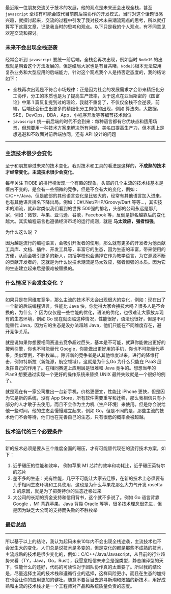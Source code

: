 <!-- ### 我对技术潮流的一点看法 -->

最近跟一位朋友交流关于技术的发展，他的观点是未来还会出现全栈，甚至 `javascript` 全栈有可能会取代目前前后端协作的开发模式，当时对这个话题很感兴趣，就探讨起来，交流的过程中引发了我对技术未来潮流观点的思考，所以就打算写下这篇文章，记录我当时的思考和观点。以下只是我的个人观点，有不同意见欢迎交流和探讨。

### 未来不会出现全栈逆袭
经常会听到 `javascript` 要统一前后端，全栈会再次出现，例如当时 `NodeJS` 的出现就是朝着这个方法发展的，但是结局大家也是有目共睹，`NodeJS`根本无法应用复杂业务和大型应用的后端能力，针对这个观点我个人是持否定态度的，我的结论如下：

* 全栈再次出现是不符合市场规律：正是因为社会的发展需求才会带来精细化分工协作，分工的本质也是为了提高生产效率，关于这点在亚当斯密的《国富论》中第 1 篇反复提到过的理论，我就不重复了，不仅仅全栈不会逆袭，前端，后端还会衍生出更多的精细化分工岗位的出现，例如 算法岗，大数据，SRE，DevOps，DBA，App，小程序开发等等细节技术岗位
* `javascript` 统一前后端的时代不会到来：每种语言都有它优缺点和适用场景，但想要用一种技术方案来解决所有问题，美名曰提高生产力，但本质上是想逃避和不敢面对前后端协同，还有 API 设计的问题

---
### 主流技术很少会变化

至于和朋友聊过未来的技术变化，我对技术和工具的看法是这样的，**不成熟的技术才经常变化，主流技术很少会变化**。

每年关注 TIOBE 的排行榜发现一个有趣的现象，头部的几个主流的技术栈基本是恒古不变的，是会有一些细微的竞争，但是不会有大的变化，例如：C/C++/Java，但是底部的其他语言变化是比较大的，经常有其他语言加入进来，也有其他语言排名下降出局。例如：C#/.Net/PHP/Groovy/Dart 等等…，其实技术的潮流，就非常类似我们看到的世界 500强的排名，头部的公司永远是那几家，例如：微软、苹果、亚马逊、谷歌，Facebook 等，反倒是排名越靠后的变化越大。其实编程语言也遵循经济市场的运行规则，就是 **马太效应，强者恒强**。

为什么这么说 ？

因为越是流行的编程语言，会吸引开发者的使用，那么就有更多的开发者为他贡献工具库、文档、插件、开发工具等，丰富它的生态，因为生态的丰富，带来使用的方便，从而会吸引更多的新人，包括学校也会选择它作为教学语言，为它源源不断的贡献开发者的，这就是为什么说技术潮流是马太效应，强者恒强的本质。因为它的生态建立起来后是很难被替换的。

### 什么情况下会发生变化 ？
---
如果只是在同维度竞争，那么主流的技术不太会出现很大的变化，例如：现在出了一个新的后端编程语言，性能比 Java 快，你觉得大家会换技术吗？很多人是不会换的，为什么 ？
因为仅仅是一些性能的优化，语法的优化，也很难让大家放弃现有的生态环境，例如 Go 现在就面临这种情况，性能很好，语法也很好，但是不可能替代 Java，因为它的生态是没办法超越 Java，他们只能在不同维度存在，避开竞争关系。

就是说如果你想要相同赛道去竞争超过巨头，基本是不可能，就算你能做出更好的搜索引擎，你也不可能替代 Google，你能做出更好用的手机，你也不可能替代苹果，类似案例，不胜枚举。。除非新的竞争者是从其他维度过来，进行的降维打击，例如特斯拉（新能源，航空领域），这就是为什么Go 为什么只能在 PaaS 层发挥自己的作用了。在相同赛道上应用层是很难和 Java 竞争的。想想当年的 Plan9 想要通过实现一个更好的操作系统来替换 UNIX 最终失败就是一个很好的例子。

就是现在有一家公司推出一台新手机，价格更便宜，性能比 iPhone 更快，但是因为它是新的系统，没有 App Store，所有软件需要重写和迁移，那么我相信只有小部分的人才敢于去使用，而且不会作为主力机（生产环境）来使用。但是你会说给他一些时间，他的生态会慢慢建立起来，例如 Go，但是不同的是，那些主流的技术他们不会等待，他们也在完善自己的生态，只有很低的概率会被超越。



### 技术迭代的三个必要条件
---
新的技术必须是要从三个维度全面的碾压，才有可能替代现在的流行技术方案，如下：
1. 近乎碾压的性能和效率， 例如苹果 M1 芯片的效率和功耗比，近乎碾压英特尔的芯片
2. 差不多的生态：光有性能，几乎不可能让大家去迁移，在新的技术上必须要有几乎相同生态环境和工具使用，这也是为什么苹果花那么大力气开发 rosetta 2 的原因，就是为了把英特尔的生态迁移过来
3. 大公司的长期的资金支持和信用背书，这个就不多说了。例如 Go 语言背靠 Google ，M1 背靠苹果，Java 背靠 Oracle 等等，很多技术理念很先进，但是因为缺乏大公司的支持而失败的不胜枚举


### 最后总结
---
所以基于以上的结论，我认为起码未来10年内不会出现全栈逆袭，主流技术也不会发生大的变化。人们总是说技术是多变的，但是变化的都是那些不成熟的技术，主流成熟的技术是很少变化的，例如：C/C++/Java/Javascript，从目前的行业趋势来看（TY，Java，Go，Rust），我愿意相信未来会是强类型，静态编译型的天下，性能什么的还好，代码的可读性对于团队协作真的太重要了。所以我的结论是，尽量选择主流的技术栈和遵循行业的选择，这样风险更小，而且在生态的加持在也会让你的应用更加的健壮。随意不要盲目去追寻新潮和炫酷的新技术，用好成熟和主流的技术栈才是一个工程师对产品和系统质量负责的态度。